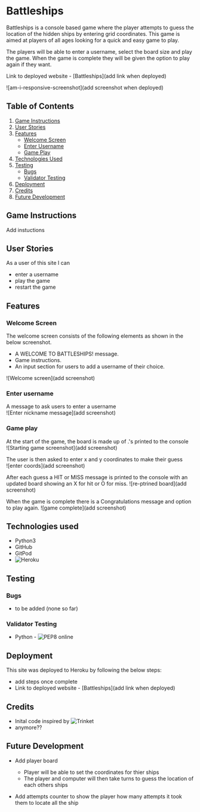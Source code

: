 # Battleships

Battleships is a console based game where the player attempts to guess the location of the hidden ships by entering grid coordinates. This game is aimed at players of all ages looking for a quick and easy game to play.

The players will be able to enter a username, select the board size and play the game. When the game is complete they will be given the option to play again if they want. 

Link to deployed website - [Battleships](add link when deployed)

![am-i-responsive-screenshot](add screenshot when deployed)

## Table of Contents

1. [Game Instructions](#game-instructions)
2. [User Stories](#user-stories)
3. [Features](#features)
    - [Welcome Screen](#welcome-screen)
    - [Enter Username](#enter-username)
    - [Game Play](#game-play)
4. [Technologies Used](#technologies-used)
5. [Testing](#testing)
    - [Bugs](#bugs)
    - [Validator Testing](#validator-testing)
6. [Deployment](#deployment)
7. [Credits](#credits)
8. [Future Development](#future-development)

## Game Instructions
Add instuctions 

## User Stories

As a user of this site I can
- enter a username
- play the game
- restart the game

## Features

### Welcome Screen

The welcome screen consists of the following elements as shown in the below screenshot.
- A WELCOME TO BATTLESHIPS! message.
- Game instructions.
- An input section for users to add a username of their choice.

![Welcome screen](add screenshot)

### Enter username
A message to ask users to enter a username<br>
![Enter nickname message](add screenshot)

### Game play

At the start of the game, the board is made up of .'s printed to the console<br>
![Starting game screenshot](add screenshot)

The user is then asked to enter x and y coordinates to make their guess <br>
![enter coords](add screenshot)

After each guess a HIT or MISS message is printed to the console with an updated board showing an X for hit or O for miss. 
![re-ptrined board](add screenshot)

When the game is complete there is a Congratulations message and option to play again.
![game complete](add screenshot)

## Technologies used

- Python3
- GitHub
- GitPod
- ![Heroku](https://www.heroku.com/)

## Testing

### Bugs

- to be added (none so far)

### Validator Testing
- Python - ![PEP8 online](http://pep8online.com/checkresult) <!-- update link with final check -->

## Deployment

This site was deployed to Heroku by following the below steps:

- add steps once complete
- Link to deployed website - [Battleships](add link when deployed)

## Credits

- Inital code inspired by ![Trinket](https://trinket.io/python/051179b6d3)
- anymore?? 

## Future Development

- Add player board
    - Player will be able to set the coordinates for thier ships
    - The player and computer will then take turns to guess the location of each others ships

- Add attempts counter to show the player how many attempts it took them to locate all the ship